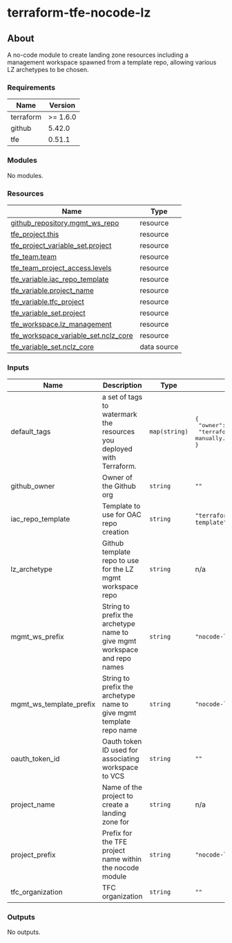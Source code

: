 # terraform-tfe-nocode-lz

## About
A no-code module to create landing zone resources including a management workspace spawned from a template repo, allowing
various LZ archetypes to be chosen.

<!-- BEGIN_TF_DOCS -->

### Requirements

| Name | Version |
|------|---------|
| terraform | >= 1.6.0 |
| github | 5.42.0 |
| tfe | 0.51.1 |

### Modules

No modules.

### Resources

| Name | Type |
|------|------|
| [github_repository.mgmt_ws_repo](https://registry.terraform.io/providers/integrations/github/5.42.0/docs/resources/repository) | resource |
| [tfe_project.this](https://registry.terraform.io/providers/hashicorp/tfe/0.51.1/docs/resources/project) | resource |
| [tfe_project_variable_set.project](https://registry.terraform.io/providers/hashicorp/tfe/0.51.1/docs/resources/project_variable_set) | resource |
| [tfe_team.team](https://registry.terraform.io/providers/hashicorp/tfe/0.51.1/docs/resources/team) | resource |
| [tfe_team_project_access.levels](https://registry.terraform.io/providers/hashicorp/tfe/0.51.1/docs/resources/team_project_access) | resource |
| [tfe_variable.iac_repo_template](https://registry.terraform.io/providers/hashicorp/tfe/0.51.1/docs/resources/variable) | resource |
| [tfe_variable.project_name](https://registry.terraform.io/providers/hashicorp/tfe/0.51.1/docs/resources/variable) | resource |
| [tfe_variable.tfc_project](https://registry.terraform.io/providers/hashicorp/tfe/0.51.1/docs/resources/variable) | resource |
| [tfe_variable_set.project](https://registry.terraform.io/providers/hashicorp/tfe/0.51.1/docs/resources/variable_set) | resource |
| [tfe_workspace.lz_management](https://registry.terraform.io/providers/hashicorp/tfe/0.51.1/docs/resources/workspace) | resource |
| [tfe_workspace_variable_set.nclz_core](https://registry.terraform.io/providers/hashicorp/tfe/0.51.1/docs/resources/workspace_variable_set) | resource |
| [tfe_variable_set.nclz_core](https://registry.terraform.io/providers/hashicorp/tfe/0.51.1/docs/data-sources/variable_set) | data source |

### Inputs

| Name | Description | Type | Default | Required |
|------|-------------|------|---------|:--------:|
| default\_tags | a set of tags to watermark the resources you deployed with Terraform. | `map(string)` | <pre>{<br>  "owner": "richard",<br>  "terraformed": "Do not edit manually."<br>}</pre> | no |
| github\_owner | Owner of the Github org | `string` | `""` | no |
| iac\_repo\_template | Template to use for OAC repo creation | `string` | `"terraform-generic-template"` | no |
| lz\_archetype | Github template repo to use for the LZ mgmt workspace repo | `string` | n/a | yes |
| mgmt\_ws\_prefix | String to prefix the archetype name to give mgmt workspace and repo names | `string` | `"nocode-lz-mgmt"` | no |
| mgmt\_ws\_template\_prefix | String to prefix the archetype name to give mgmt template repo name | `string` | `"nocode-lz-mgmt-template"` | no |
| oauth\_token\_id | Oauth token ID used for associating workspace to VCS | `string` | `""` | no |
| project\_name | Name of the project to create a landing zone for | `string` | n/a | yes |
| project\_prefix | Prefix for the TFE project name within the nocode module | `string` | `"nocode-lz"` | no |
| tfc\_organization | TFC organization | `string` | `""` | no |

### Outputs

No outputs.

<!-- END_TF_DOCS -->